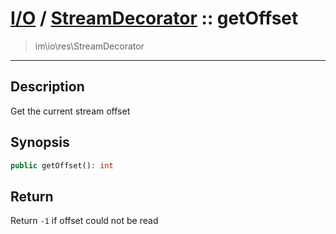 # [I/O](io.md) / [StreamDecorator](io-StreamDecorator.md) :: getOffset
 > im\io\res\StreamDecorator
____

## Description
Get the current stream offset

## Synopsis
```php
public getOffset(): int
```

## Return
Return `-1` if offset could not be read
